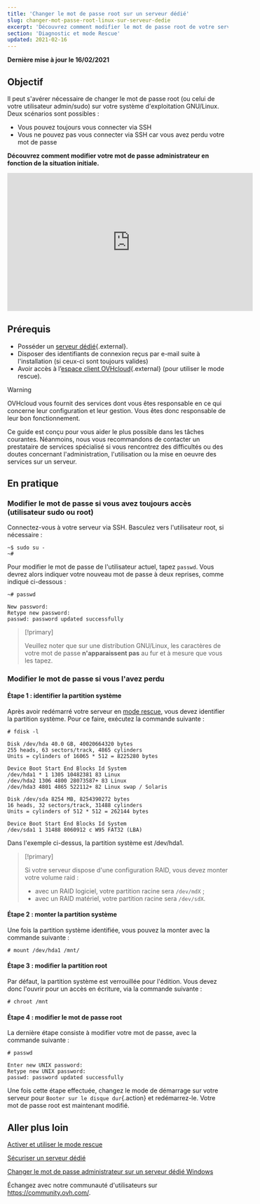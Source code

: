 ```yaml
---
title: 'Changer le mot de passe root sur un serveur dédié'
slug: changer-mot-passe-root-linux-sur-serveur-dedie
excerpt: 'Découvrez comment modifier le mot de passe root de votre serveur dédié'
section: 'Diagnostic et mode Rescue'
updated: 2021-02-16
---
```


**Dernière mise à jour le 16/02/2021**

## Objectif

Il peut s'avérer nécessaire de changer le mot de passe root (ou celui de votre utilisateur admin/sudo) sur votre système d'exploitation GNU/Linux. 
<br>Deux scénarios sont possibles :

- Vous pouvez toujours vous connecter via SSH
- Vous ne pouvez pas vous connecter via SSH car vous avez perdu votre mot de passe

**Découvrez comment modifier votre mot de passe administrateur en fonction de la situation initiale.**

<iframe width="560" height="315" src="https://www.youtube.com/embed/gi7JqUvcEt0" frameborder="0" allow="accelerometer; autoplay; encrypted-media; gyroscope; picture-in-picture" allowfullscreen></iframe>

## Prérequis

- Posséder un [serveur dédié](https://www.ovhcloud.com/fr-ca/bare-metal/){.external}.
- Disposer des identifiants de connexion reçus par e-mail suite à l'installation (si ceux-ci sont toujours valides)
- Avoir accès à l’[espace client OVHcloud](https://ca.ovh.com/auth/?action=gotomanager&from=https://www.ovh.com/ca/fr/&ovhSubsidiary=qc){.external} (pour utiliser le mode rescue).

> [!warning]
>OVHcloud vous fournit des services dont vous êtes responsable en ce qui concerne leur configuration et leur gestion. Vous êtes donc responsable de leur bon fonctionnement.
>
>Ce guide est conçu pour vous aider le plus possible dans les tâches courantes. Néanmoins, nous vous recommandons de contacter un prestataire de services spécialisé si vous rencontrez des difficultés ou des doutes concernant l'administration, l'utilisation ou la mise en oeuvre des services sur un serveur.
>

## En pratique

### Modifier le mot de passe si vous avez toujours accès (utilisateur sudo ou root)

Connectez-vous à votre serveur via SSH. Basculez vers l'utilisateur root, si nécessaire :

```
~$ sudo su -
~#
```

Pour modifier le mot de passe de l'utilisateur actuel, tapez `passwd`. Vous devrez alors indiquer votre nouveau mot de passe à deux reprises, comme indiqué ci-dessous :

```
~# passwd

New password:
Retype new password:
passwd: password updated successfully
```

> [!primary]
>
> Veuillez noter que sur une distribution GNU/Linux, les caractères de votre mot de passe **n'apparaissent pas** au fur et à mesure que vous les tapez.
>

### Modifier le mot de passe si vous l'avez perdu

#### Étape 1 : identifier la partition système

Après avoir redémarré votre serveur en [mode rescue](../ovh-rescue/), vous devez identifier la partition système. Pour ce faire, exécutez la commande suivante :

```
# fdisk -l

Disk /dev/hda 40.0 GB, 40020664320 bytes
255 heads, 63 sectors/track, 4865 cylinders
Units = cylinders of 16065 * 512 = 8225280 bytes

Device Boot Start End Blocks Id System
/dev/hda1 * 1 1305 10482381 83 Linux
/dev/hda2 1306 4800 28073587+ 83 Linux
/dev/hda3 4801 4865 522112+ 82 Linux swap / Solaris

Disk /dev/sda 8254 MB, 8254390272 bytes
16 heads, 32 sectors/track, 31488 cylinders
Units = cylinders of 512 * 512 = 262144 bytes

Device Boot Start End Blocks Id System
/dev/sda1 1 31488 8060912 c W95 FAT32 (LBA)
```

Dans l'exemple ci-dessus, la partition système est /dev/hda1.

> [!primary]
>
> Si votre serveur dispose d'une configuration RAID, vous devez monter votre volume raid :
> - avec un RAID logiciel, votre partition racine sera `/dev/mdX` ;
> - avec un RAID matériel, votre partition racine sera `/dev/sdX`.
>

#### Étape 2 : monter la partition système

Une fois la partition système identifiée, vous pouvez la monter avec la commande suivante :

```
# mount /dev/hda1 /mnt/
```

#### Étape 3 : modifier la partition root

Par défaut, la partition système est verrouillée pour l'édition. Vous devez donc l'ouvrir pour un accès en écriture, via la commande suivante :

```
# chroot /mnt
```

#### Étape 4 : modifier le mot de passe root

La dernière étape consiste à modifier votre mot de passe, avec la commande suivante :

```
# passwd

Enter new UNIX password:
Retype new UNIX password:
passwd: password updated successfully
```

Une fois cette étape effectuée, changez le mode de démarrage sur votre serveur pour `Booter sur le disque dur`{.action} et redémarrez-le. Votre mot de passe root est maintenant modifié.

## Aller plus loin

[Activer et utiliser le mode rescue](../ovh-rescue/)

[Sécuriser un serveur dédié](../securiser-un-serveur-dedie/)

[Changer le mot de passe administrateur sur un serveur dédié Windows](../changer-mot-passe-admin-windows/)

Échangez avec notre communauté d'utilisateurs sur <https://community.ovh.com/>.